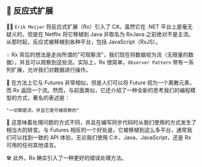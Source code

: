 ## 🚀 反应式扩展

🧙‍♂️ `Erik Meijer` 将反应式扩展（Rx）引入了 C#。虽然它在 .NET 平台上是毫无疑义的，但是在 Netflix 将它移植到 Java 并取名为 RxJava 之前绝对不是主流。从那时起，反应式被移植到各种平台，包括 JavaScript（RxJS）。

💡 Rx 背后的想法是走向所谓的"可观察流"，我们现在将数据视为流（无限量的数据），并且可以观察到这些流。实际上，Rx 很简单，`Observer Pattern` 带有一系列扩展，允许我们对数据进行操作。

🔄 在方法上它与 Futures 非常相似，但是人们可以将 Future 视为一个离散元素，而 Rx 返回一个流。然而，与前面类似，它还介绍了一种全新的思考我们的编程模型的方式，著名的表述是：

    "一切都是流，并且它是可被观察的"

🤔 这意味着处理问题的方式不同，并且在编写同步代码时从我们使用的方式发生了相当大的转变。与 Futures 相反的一个好处是，它被移植到这么多平台，通常我们可以找到一致的 API 体验，无论我们使用 C＃、Java、JavaScript，还是 Rx 可用的任何其他语言。

🛠️ 此外，Rx 确实引入了一种更好的错误处理方法。